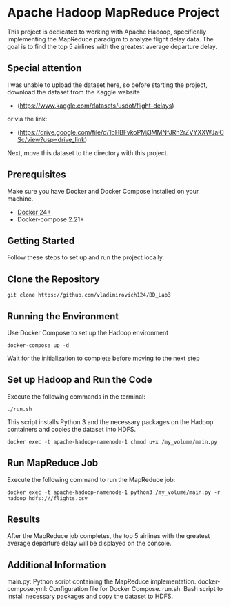 # Apache Hadoop MapReduce Project

This project is dedicated to working with Apache Hadoop, specifically implementing the MapReduce paradigm to analyze flight delay data. The goal is to find the top 5 airlines with the greatest average departure delay.

## Special attention

I was unable to upload the dataset here, so before starting the project, download the dataset from the Kaggle website

* (https://www.kaggle.com/datasets/usdot/flight-delays)

or via the link:

* (https://drive.google.com/file/d/1bHBFvkoPMj3MMNfJRh2rZVYXXWJaiCSc/view?usp=drive_link)

Next, move this dataset to the directory with this project.

## Prerequisites

Make sure you have Docker and Docker Compose installed on your machine.

* [Docker 24+](https://www.docker.com/get-started)
* Docker-compose 2.21+

## Getting Started

Follow these steps to set up and run the project locally.

## Clone the Repository

    git clone https://github.com/vladimirovich124/BD_Lab3

## Running the Environment

Use Docker Compose to set up the Hadoop environment

    docker-compose up -d

Wait for the initialization to complete before moving to the next step

## Set up Hadoop and Run the Code

Execute the following commands in the terminal:

    ./run.sh
    
This script installs Python 3 and the necessary packages on the Hadoop containers and copies the dataset into HDFS.

    docker exec -t apache-hadoop-namenode-1 chmod u+x /my_volume/main.py
    
## Run MapReduce Job

Execute the following command to run the MapReduce job:

    docker exec -t apache-hadoop-namenode-1 python3 /my_volume/main.py -r hadoop hdfs:///flights.csv

## Results

After the MapReduce job completes, the top 5 airlines with the greatest average departure delay will be displayed on the console.

## Additional Information

main.py: Python script containing the MapReduce implementation.
docker-compose.yml: Configuration file for Docker Compose.
run.sh: Bash script to install necessary packages and copy the dataset to HDFS.
